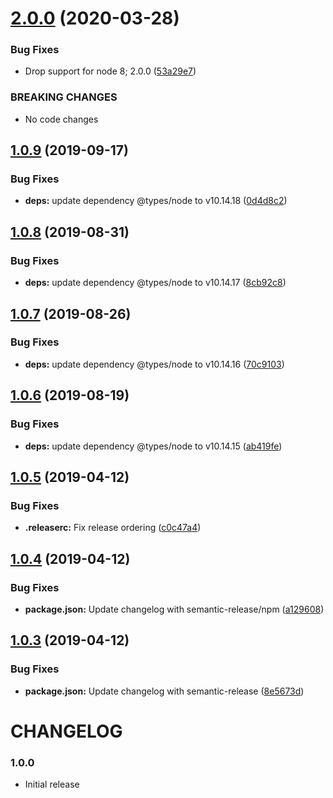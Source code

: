 # [2.0.0](https://github.com/landau/node-trie/compare/v1.0.9...v2.0.0) (2020-03-28)


### Bug Fixes

* Drop support for node 8; 2.0.0 ([53a29e7](https://github.com/landau/node-trie/commit/53a29e7670063dee418241f76069b8ccdfd0f862))


### BREAKING CHANGES

* No code changes

## [1.0.9](https://github.com/landau/node-trie/compare/v1.0.8...v1.0.9) (2019-09-17)


### Bug Fixes

* **deps:** update dependency @types/node to v10.14.18 ([0d4d8c2](https://github.com/landau/node-trie/commit/0d4d8c2))

## [1.0.8](https://github.com/landau/node-trie/compare/v1.0.7...v1.0.8) (2019-08-31)


### Bug Fixes

* **deps:** update dependency @types/node to v10.14.17 ([8cb92c8](https://github.com/landau/node-trie/commit/8cb92c8))

## [1.0.7](https://github.com/landau/node-trie/compare/v1.0.6...v1.0.7) (2019-08-26)


### Bug Fixes

* **deps:** update dependency @types/node to v10.14.16 ([70c9103](https://github.com/landau/node-trie/commit/70c9103))

## [1.0.6](https://github.com/landau/node-trie/compare/v1.0.5...v1.0.6) (2019-08-19)


### Bug Fixes

* **deps:** update dependency @types/node to v10.14.15 ([ab419fe](https://github.com/landau/node-trie/commit/ab419fe))

## [1.0.5](https://github.com/landau/node-trie/compare/v1.0.4...v1.0.5) (2019-04-12)


### Bug Fixes

* **.releaserc:** Fix release ordering ([c0c47a4](https://github.com/landau/node-trie/commit/c0c47a4))

## [1.0.4](https://github.com/landau/node-trie/compare/v1.0.3...v1.0.4) (2019-04-12)


### Bug Fixes

* **package.json:** Update changelog with semantic-release/npm ([a129608](https://github.com/landau/node-trie/commit/a129608))

## [1.0.3](https://github.com/landau/node-trie/compare/v1.0.2...v1.0.3) (2019-04-12)


### Bug Fixes

* **package.json:** Update changelog with semantic-release ([8e5673d](https://github.com/landau/node-trie/commit/8e5673d))

# CHANGELOG

### 1.0.0

- Initial release
